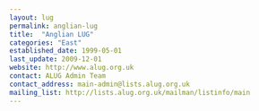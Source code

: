 ```yaml
---
layout: lug
permalink: anglian-lug
title:  "Anglian LUG"
categories: "East"
established_date: 1999-05-01
last_update: 2009-12-01
website: http://www.alug.org.uk
contact: ALUG Admin Team
contact_address: main-admin@lists.alug.org.uk
mailing_list: http://lists.alug.org.uk/mailman/listinfo/main
---
```

